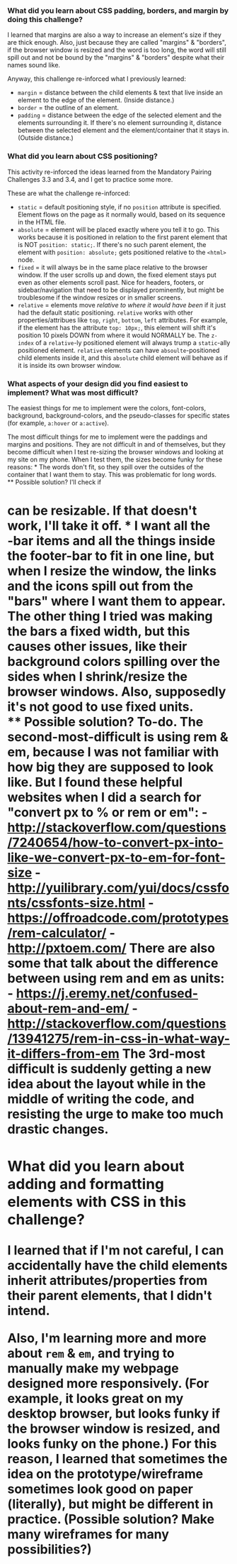 ### What did you learn about CSS padding, borders, and margin by doing this challenge?  

I learned that margins are also a way to increase an element's size if they are thick enough.  Also, just because they are called "margins" & "borders", if the browser window is resized and the word is too long, the word will still spill out and not be bound by the "margins" & "borders" despite what their names sound like.  

Anyway, this challenge re-inforced what I previously learned:
* `margin` = distance between the child elements & text that live inside an element to the edge of the element.  (Inside distance.)  
* `border` = the outline of an element.  
* `padding` = distance between the edge of the selected element and the elements surrounding it.  If there's no element surrounding it, distance between the selected element and the element/container that it stays in.  (Outside distance.)  

### What did you learn about CSS positioning?  

This activity re-inforced the ideas learned from the Mandatory Pairing Challenges 3.3 and 3.4, and I get to practice some more.  

These are what the challenge re-inforced:
* `static` = default positioning style, if no `position` attribute is specified.  Element flows on the page as it normally would, based on its sequence in the HTML file.  
* `absolute` = element will be placed exactly where you tell it to go.  This works because it is positioned in relation to the first parent element that is NOT `position: static;`. If there's no such parent element, the element with `position: absolute;` gets positioned relative to the 
`<html>` node.  
* `fixed` = it will always be in the same place relative to the browser window.  If the user scrolls up and down, the fixed element stays put even as other elements scroll past.  Nice for headers, footers, or sidebar/navigation that need to be displayed prominently, but might be troublesome if the window resizes or in smaller screens.  
* `relative` = elements move _relative to where it would have been_ if it just had the default static positioning.  `relative` works with other properties/attribues like `top`, `right`, `bottom`, `left` attributes.  For example, if the element has the attribute `top: 10px;`, this element will shift it's position 10 pixels DOWN from where it would NORMALLY be.  The `z-index` of a `relative`-ly positioned element will always trump a `static`-ally positioned element.  `relative` elements can have `absoulte`-positioned child elements inside it, and this `absolute` child element will behave as if it is inside its own browser window.  

### What aspects of your design did you find easiest to implement? What was most difficult?

The easiest things for me to implement were the colors, font-colors, background, background-colors, and the pseudo-classes for specific states (for example, `a:hover` or `a:active`).  

The most difficult things for me to implement were the paddings and margins and positions.  They are not difficult in and of themselves, but they become difficult when I test re-sizing the browser windows and looking at my site on my phone.  When I test them, the sizes become funky for these reasons:
    * The words don't fit, so they spill over the outsides of the container that I want them to stay.  This was problematic for long words.  
    ** Possible solution?  I'll check if <h1> can be resizable.  If that doesn't work, I'll take it off.
    * I want all the <nav>-bar items and all the things inside the footer-bar to fit in one line, but when I resize the window, the links and the icons spill out from the "bars" where I want them to appear.  The other thing I tried was making the bars a fixed width, but this causes other issues, like their background colors spilling over the sides when I shrink/resize the browser windows.  Also, supposedly it's not good to use fixed units.  
    ** Possible solution?  To-do.
The second-most-difficult is using rem & em, because I was not familiar with how big they are supposed to look like.  But I found these helpful websites when I did a search for "convert px to % or rem or em":
    - http://stackoverflow.com/questions/7240654/how-to-convert-px-into-like-we-convert-px-to-em-for-font-size
    - http://yuilibrary.com/yui/docs/cssfonts/cssfonts-size.html
    - https://offroadcode.com/prototypes/rem-calculator/
    - http://pxtoem.com/
There are also some that talk about the difference between using rem and em as units:
    - https://j.eremy.net/confused-about-rem-and-em/
    - http://stackoverflow.com/questions/13941275/rem-in-css-in-what-way-it-differs-from-em
The 3rd-most difficult is suddenly getting a new idea about the layout while in the middle of writing the code, and resisting the urge to make too much drastic changes.  

### What did you learn about adding and formatting elements with CSS in this challenge?

I learned that if I'm not careful, I can accidentally have the child elements inherit attributes/properties from their parent elements, that I didn't intend.  

Also, I'm learning more and more about `rem` & `em`, and trying to manually make my webpage designed more responsively.  (For example, it looks great on my desktop browser, but looks funky if the browser window is resized, and looks funky on the phone.)  For this reason, I learned that sometimes the idea on the prototype/wireframe sometimes look good on paper (literally), but might be different in practice.  (Possible solution?  Make many wireframes for many possibilities?)  